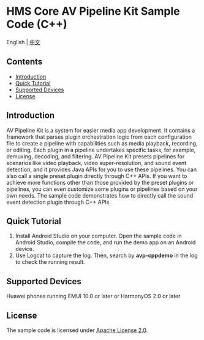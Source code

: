 ﻿# HMS Core AV Pipeline Kit Sample Code (C++)

English | [中文](README_ZH.md) 

## Contents

 * [Introduction](#Introduction)
 * [Quick Tutorial](#Quick-Tutorial)
 * [Supported Devices](#Supported-Devices)
 * [License](#License)
## Introduction
AV Pipeline Kit is a system for easier media app development. It contains a framework that parses plugin orchestration logic from each configuration file to create a pipeline with capabilities such as media playback, recording, or editing. Each plugin in a pipeline undertakes specific tasks, for example, demuxing, decoding, and filtering.
AV Pipeline Kit presets pipelines for scenarios like video playback, video super-resolution, and sound event detection, and it provides Java APIs for you to use these pipelines. You can also call a single preset plugin directly through C++ APIs. If you want to achieve more functions other than those provided by the preset plugins or pipelines, you can even customize some plugins or pipelines based on your own needs.
The sample code demonstrates how to directly call the sound event detection plugin through C++ APIs.

## Quick Tutorial
1. Install Android Studio on your computer. Open the sample code in Android Studio, compile the code, and run the demo app on an Android device.
2. Use Logcat to capture the log. Then, search by **avp-cppdemo** in the log to check the running result.

## Supported Devices
Huawei phones running EMUI 10.0 or later or HarmonyOS 2.0 or later

## License
The sample code is licensed under [Apache License 2.0](http://www.apache.org/licenses/LICENSE-2.0).

